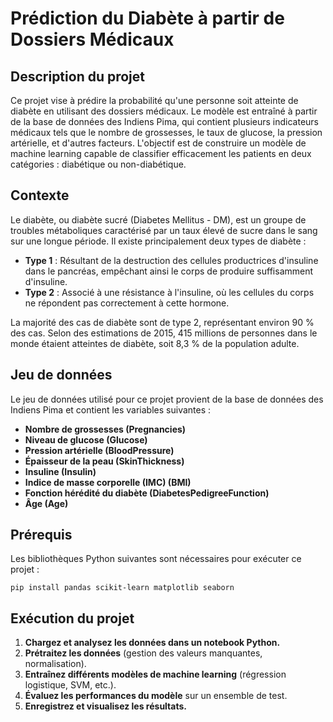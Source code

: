 # Prédiction du Diabète à partir de Dossiers Médicaux

## Description du projet
Ce projet vise à prédire la probabilité qu'une personne soit atteinte de diabète en utilisant des dossiers médicaux. Le modèle est entraîné à partir de la base de données des Indiens Pima, qui contient plusieurs indicateurs médicaux tels que le nombre de grossesses, le taux de glucose, la pression artérielle, et d'autres facteurs. L'objectif est de construire un modèle de machine learning capable de classifier efficacement les patients en deux catégories : diabétique ou non-diabétique.

## Contexte
Le diabète, ou diabète sucré (Diabetes Mellitus - DM), est un groupe de troubles métaboliques caractérisé par un taux élevé de sucre dans le sang sur une longue période. Il existe principalement deux types de diabète :

- **Type 1** : Résultant de la destruction des cellules productrices d'insuline dans le pancréas, empêchant ainsi le corps de produire suffisamment d'insuline.
- **Type 2** : Associé à une résistance à l'insuline, où les cellules du corps ne répondent pas correctement à cette hormone.

La majorité des cas de diabète sont de type 2, représentant environ 90 % des cas. Selon des estimations de 2015, 415 millions de personnes dans le monde étaient atteintes de diabète, soit 8,3 % de la population adulte.

## Jeu de données
Le jeu de données utilisé pour ce projet provient de la base de données des Indiens Pima et contient les variables suivantes :

- **Nombre de grossesses (Pregnancies)**
- **Niveau de glucose (Glucose)**
- **Pression artérielle (BloodPressure)**
- **Épaisseur de la peau (SkinThickness)**
- **Insuline (Insulin)**
- **Indice de masse corporelle (IMC) (BMI)**
- **Fonction hérédité du diabète (DiabetesPedigreeFunction)**
- **Âge (Age)**


## Prérequis
Les bibliothèques Python suivantes sont nécessaires pour exécuter ce projet :

`pip install pandas scikit-learn matplotlib seaborn`

## Exécution du projet

1. **Chargez et analysez les données dans un notebook Python.**
2. **Prétraitez les données** (gestion des valeurs manquantes, normalisation).
3. **Entraînez différents modèles de machine learning** (régression logistique, SVM, etc.).
4. **Évaluez les performances du modèle** sur un ensemble de test.
5. **Enregistrez et visualisez les résultats.**
